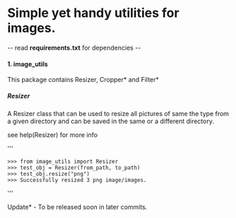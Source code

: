# Simple yet handy utilities for images.

-- read __requirements.txt__ for dependencies --

#### 1. image_utils
This package contains Resizer, Cropper* and Filter*

##### Resizer
A Resizer class that can be used to resize all pictures of same the type from
a given directory and can be saved in the same or a different directory.

see help(Resizer) for more info

'''

    >>> from image_utils import Resizer
    >>> test_obj = Resizer(from_path, to_path)
    >>> test_obj.resize("png")
    >>> Successfully resized 3 png image/images.
'''

Update* - To be released soon in later commits.
